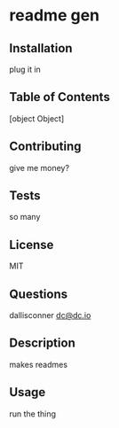 # readme gen
## Installation
plug it in

## Table of Contents
[object Object]

## Contributing
give me money?

## Tests
so many

## License
MIT

## Questions
dallisconner
dc@dc.io
## Description
makes readmes

## Usage
run the thing

